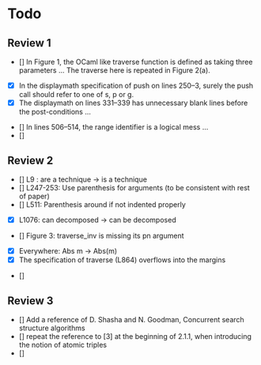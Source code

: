 # Todo
## Review 1
- [] In Figure 1, the OCaml like traverse function is defined as taking three parameters ...
	The traverse here is repeated in Figure 2(a).
- [x] In the displaymath specification of push on lines 250–3, surely the push call should refer to one of s, p or g.
- [x] The displaymath on lines 331–339 has unnecessary blank lines before the post-conditions ... 
- [] In lines 506–514, the range identifier is a logical mess ... 
- []

## Review 2

- [] L9 : are a technique -> is a technique
- [] L247-253: Use parenthesis for arguments (to be consistent with rest of paper)
- [] L511: Parenthesis around if not indented properly
- [x] L1076: can decomposed -> can be decomposed
- [] Figure 3: traverse_inv is missing its pn argument
- [x] Everywhere: Abs m -> Abs(m)
- [x] The specification of traverse (L864) overflows into the margins
- [] 


## Review 3
- [] Add a reference of D. Shasha and N. Goodman, Concurrent search structure algorithms
- [] repeat the reference to [3] at the beginning of 2.1.1, when introducing the notion of atomic triples
- [] 
